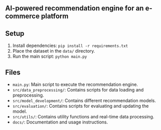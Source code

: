 ## AI-powered recommendation engine for an e-commerce platform

## Setup

1. Install dependencies: `pip install -r requirements.txt`
2. Place the dataset in the `data/` directory.
3. Run the main script: `python main.py`

## Files

- `main.py`: Main script to execute the recommendation engine.
- `src/data_preprocessing/`: Contains scripts for data loading and preprocessing.
- `src/model_development/`: Contains different recommendation models.
- `src/evaluation/`: Contains scripts for evaluating and updating the model.
- `src/utils/`: Contains utility functions and real-time data processing.
- `docs/`: Documentation and usage instructions.

